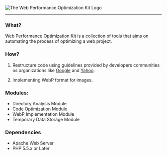 ![The Web Performance Optimization Kit Logo](https://bitbucket.org/maruthip25/wpo/raw/1f7e581f3eac7a8462bdac1ea46146db5fdaf620/images/logo.svg)

---

### What?
Web Performance Optimization Kit is a collection of tools that aims on automating the process of optimizing a web project.


### How?
1. Restructure code using guidelines provided by developers communities os organizations like [Google](https://developers.google.com/speed/docs/best-practices/rules_intro) and [Yahoo](http://developer.yahoo.com/performance/rules.html).

2. Implementing WebP format for images.


### Modules:
- Directory Analysis Module
- Code Optimization Module
- WebP Implementation Module
- Temporary Data Storage Module


### Dependencies
- Apache Web Server
- PHP 5.5.x or Later